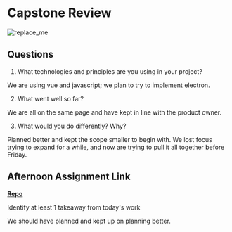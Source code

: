 # Capstone Review

![replace_me](https://codeworks.blob.core.windows.net/public/assets/img/illustrations/placeholder.svg)

## Questions

1. What technologies and principles are you using in your project?

We are using vue and javascript; we plan to try to implement electron.

2. What went well so far?

We are all on the same page and have kept in line with the product owner.

3. What would you do differently? Why?

Planned better and kept the scope smaller to begin with. We lost focus trying to expand for a while, and now are trying to pull it all together before Friday.

## Afternoon Assignment Link

**[Repo](https://github.com/ZacGamble/scurvy-dogs)**

Identify at least 1 takeaway from today's work

We should have planned and kept up on planning better.